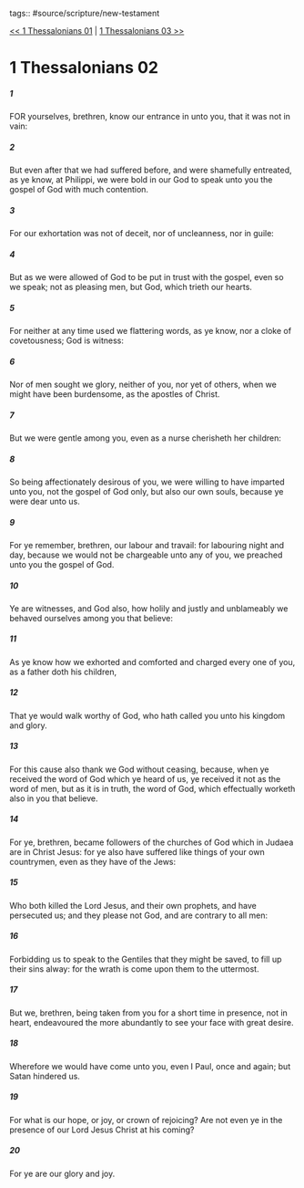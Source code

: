 tags:: #source/scripture/new-testament

[<< 1 Thessalonians 01](source/scripture/new-testament/13_1_Thessalonians/1_Thessalonians_01.md) | [1 Thessalonians 03 >>](source/scripture/new-testament/13_1_Thessalonians/1_Thessalonians_03.md)

# 1 Thessalonians 02

##### 1

FOR yourselves, brethren, know our entrance in unto you, that it was not in vain:

##### 2

But even after that we had suffered before, and were shamefully entreated, as ye know, at Philippi, we were bold in our God to speak unto you the gospel of God with much contention.

##### 3

For our exhortation was not of deceit, nor of uncleanness, nor in guile:

##### 4

But as we were allowed of God to be put in trust with the gospel, even so we speak; not as pleasing men, but God, which trieth our hearts.

##### 5

For neither at any time used we flattering words, as ye know, nor a cloke of covetousness; God is witness:

##### 6

Nor of men sought we glory, neither of you, nor yet of others, when we might have been burdensome, as the apostles of Christ.

##### 7

But we were gentle among you, even as a nurse cherisheth her children:

##### 8

So being affectionately desirous of you, we were willing to have imparted unto you, not the gospel of God only, but also our own souls, because ye were dear unto us.

##### 9

For ye remember, brethren, our labour and travail: for labouring night and day, because we would not be chargeable unto any of you, we preached unto you the gospel of God.

##### 10

Ye are witnesses, and God also, how holily and justly and unblameably we behaved ourselves among you that believe:

##### 11

As ye know how we exhorted and comforted and charged every one of you, as a father doth his children,

##### 12

That ye would walk worthy of God, who hath called you unto his kingdom and glory.

##### 13

For this cause also thank we God without ceasing, because, when ye received the word of God which ye heard of us, ye received it not as the word of men, but as it is in truth, the word of God, which effectually worketh also in you that believe.

##### 14

For ye, brethren, became followers of the churches of God which in Judaea are in Christ Jesus: for ye also have suffered like things of your own countrymen, even as they have of the Jews:

##### 15

Who both killed the Lord Jesus, and their own prophets, and have persecuted us; and they please not God, and are contrary to all men:

##### 16

Forbidding us to speak to the Gentiles that they might be saved, to fill up their sins alway: for the wrath is come upon them to the uttermost.

##### 17

But we, brethren, being taken from you for a short time in presence, not in heart, endeavoured the more abundantly to see your face with great desire.

##### 18

Wherefore we would have come unto you, even I Paul, once and again; but Satan hindered us.

##### 19

For what is our hope, or joy, or crown of rejoicing? Are not even ye in the presence of our Lord Jesus Christ at his coming?

##### 20

For ye are our glory and joy.
